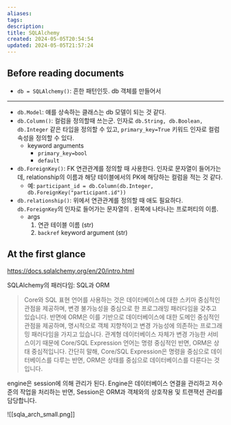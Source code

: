```yaml
---
aliases: 
tags: 
description:
title: SQLAlchemy
created: 2024-05-05T20:54:54
updated: 2024-05-05T21:57:24
---
```


## Before reading documents

- `db = SQLAlchemy()`: 흔한 패턴인듯. db 객체를 만들어서 
---
- `db.Model`: 얘를 상속하는 클래스는 db 모델이 되는 것 같다.
- `db.Column()`: 컬럼을 정의할때 쓰는군. 인자로 `db.String, db.Boolean, db.Integer` 같은 타입을 정의할 수 있고, `primary_key=True` 키워드 인자로 컬럼 속성을 정의할 수 있다.
	- keyword arguments
		- `primary_key=bool`
		- `default`
- `db.ForeignKey()`: FK 연관관계를 정의할 때 사용한다. 인자로 문자열이 들어가는데, relationship의 이름과 해당 테이블에서의 PK에 해당하는 컬럼을 적는 것 같다.
	- 예: `participant_id = db.Column(db.Integer, db.ForeignKey("participant.id"))`
- `db.relationship()`: 위에서 연관관계를 정의할 때 애도 필요하다. `db.ForeignKey`의 인자로 들어가는 문자열의 . 왼쪽에 나타나는 프로퍼티의 이름.
	- args
		1. 연관 테이블 이름 (str)
		2. `backref` keyword argument (str)

## At the first glance

<https://docs.sqlalchemy.org/en/20/intro.html>

SQLAlchemy의 패러다임: SQL과 ORM

> Core와 SQL 표현 언어를 사용하는 것은 데이터베이스에 대한 스키마 중심적인 관점을 제공하며, 변경 불가능성을 중심으로 한 프로그래밍 패러다임을 갖추고 있습니다. 반면에 ORM은 이를 기반으로 데이터베이스에 대한 도메인 중심적인 관점을 제공하며, 명시적으로 객체 지향적이고 변경 가능성에 의존하는 프로그래밍 패러다임을 가지고 있습니다. 관계형 데이터베이스 자체가 변경 가능한 서비스이기 때문에 Core/SQL Expression 언어는 명령 중심적인 반면, ORM은 상태 중심적입니다. 간단히 말해, Core/SQL Expression은 명령을 중심으로 데이터베이스를 다루는 반면, ORM은 상태를 중심으로 데이터베이스를 다룬다는 것입니다.  

engine은 session에 의해 관리가 된다. Engine은 데이터베이스 연결을 관리하고 저수준의 작업을 처리하는 반면, Session은 ORM과 객체와의 상호작용 및 트랜잭션 관리를 담당합니다.

![[sqla_arch_small.png]]
